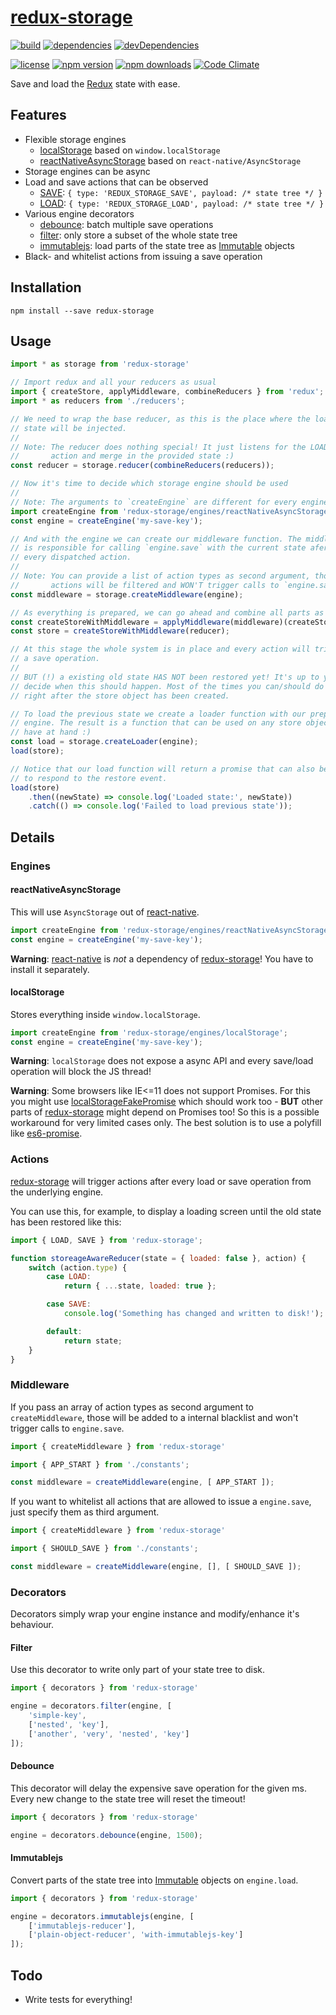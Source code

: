[redux-storage][]
=================

[![build](https://travis-ci.org/michaelcontento/redux-storage.svg)](https://travis-ci.org/michaelcontento/redux-storage)
[![dependencies](https://david-dm.org/michaelcontento/redux-storage.svg)](https://david-dm.org/michaelcontento/redux-storage)
[![devDependencies](https://david-dm.org/michaelcontento/redux-storage/dev-status.svg)](https://david-dm.org/michaelcontento/redux-storage#info=devDependencies)

[![license](https://img.shields.io/npm/l/redux-storage.svg?style=flat-square)](https://www.npmjs.com/package/redux-storage)
[![npm version](https://img.shields.io/npm/v/redux-storage.svg?style=flat-square)](https://www.npmjs.com/package/redux-storage)
[![npm downloads](https://img.shields.io/npm/dm/redux-storage.svg?style=flat-square)](https://www.npmjs.com/package/redux-storage)
[![Code Climate](https://codeclimate.com/github/michaelcontento/redux-storage/badges/gpa.svg)](https://codeclimate.com/github/michaelcontento/redux-storage)

Save and load the [Redux][] state with ease.

## Features

* Flexible storage engines
    * [localStorage][] based on `window.localStorage`
    * [reactNativeAsyncStorage][] based on `react-native/AsyncStorage`
* Storage engines can be async
* Load and save actions that can be observed
    * [SAVE][]: `{ type: 'REDUX_STORAGE_SAVE', payload: /* state tree */ }`
    * [LOAD][]: `{ type: 'REDUX_STORAGE_LOAD', payload: /* state tree */ }`
* Various engine decorators
    * [debounce][]: batch multiple save operations
    * [filter][]: only store a subset of the whole state tree
    * [immutablejs][]: load parts of the state tree as [Immutable][] objects
* Black- and whitelist actions from issuing a save operation

## Installation

    npm install --save redux-storage

## Usage

```js
import * as storage from 'redux-storage'

// Import redux and all your reducers as usual
import { createStore, applyMiddleware, combineReducers } from 'redux';
import * as reducers from './reducers';

// We need to wrap the base reducer, as this is the place where the loaded
// state will be injected.
//
// Note: The reducer does nothing special! It just listens for the LOAD
//       action and merge in the provided state :)
const reducer = storage.reducer(combineReducers(reducers));

// Now it's time to decide which storage engine should be used
//
// Note: The arguments to `createEngine` are different for every engine!
import createEngine from 'redux-storage/engines/reactNativeAsyncStorage';
const engine = createEngine('my-save-key');

// And with the engine we can create our middleware function. The middleware
// is responsible for calling `engine.save` with the current state afer
// every dispatched action.
//
// Note: You can provide a list of action types as second argument, those
//       actions will be filtered and WON'T trigger calls to `engine.save`!
const middleware = storage.createMiddleware(engine);

// As everything is prepared, we can go ahead and combine all parts as usual
const createStoreWithMiddleware = applyMiddleware(middleware)(createStore);
const store = createStoreWithMiddleware(reducer);

// At this stage the whole system is in place and every action will trigger
// a save operation.
//
// BUT (!) a existing old state HAS NOT been restored yet! It's up to you to
// decide when this should happen. Most of the times you can/should do this
// right after the store object has been created.

// To load the previous state we create a loader function with our prepared
// engine. The result is a function that can be used on any store object you
// have at hand :)
const load = storage.createLoader(engine);
load(store);

// Notice that our load function will return a promise that can also be used
// to respond to the restore event.
load(store)
    .then((newState) => console.log('Loaded state:', newState))
    .catch(() => console.log('Failed to load previous state'));
```

## Details

### Engines

#### reactNativeAsyncStorage

This will use `AsyncStorage` out of [react-native][].

```js
import createEngine from 'redux-storage/engines/reactNativeAsyncStorage';
const engine = createEngine('my-save-key');
```

**Warning**: [react-native][] is *not* a dependency of [redux-storage][]! You
have to install it separately.

#### localStorage

Stores everything inside `window.localStorage`.

```js
import createEngine from 'redux-storage/engines/localStorage';
const engine = createEngine('my-save-key');
```

**Warning**: `localStorage` does not expose a async API and every save/load
operation will block the JS thread!

**Warning**: Some browsers like IE<=11 does not support Promises. For this you
might use [localStorageFakePromise][] which should work too - **BUT** other
parts of [redux-storage][] might depend on Promises too! So this is a possible
workaround for very limited cases only. The best solution is to use a polyfill
like [es6-promise][].

### Actions

[redux-storage][] will trigger actions after every load or save operation from
the underlying engine.

You can use this, for example, to display a loading screen until the old state
has been restored like this:

```js
import { LOAD, SAVE } from 'redux-storage';

function storeageAwareReducer(state = { loaded: false }, action) {
    switch (action.type) {
        case LOAD:
            return { ...state, loaded: true };

        case SAVE:
            console.log('Something has changed and written to disk!');

        default:
            return state;
    }
}
```

### Middleware

If you pass an array of action types as second argument to `createMiddleware`,
those will be added to a internal blacklist and won't trigger calls to
`engine.save`.

```js
import { createMiddleware } from 'redux-storage'

import { APP_START } from './constants';

const middleware = createMiddleware(engine, [ APP_START ]);
```

If you want to whitelist all actions that are allowed to issue a `engine.save`,
just specify them as third argument.

```js
import { createMiddleware } from 'redux-storage'

import { SHOULD_SAVE } from './constants';

const middleware = createMiddleware(engine, [], [ SHOULD_SAVE ]);
```

### Decorators

Decorators simply wrap your engine instance and modify/enhance it's behaviour.

#### Filter

Use this decorator to write only part of your state tree to disk.

```js
import { decorators } from 'redux-storage'

engine = decorators.filter(engine, [
    'simple-key',
    ['nested', 'key'],
    ['another', 'very', 'nested', 'key']
]);
```

#### Debounce

This decorator will delay the expensive save operation for the given ms. Every
new change to the state tree will reset the timeout!

```js
import { decorators } from 'redux-storage'

engine = decorators.debounce(engine, 1500);
```

#### Immutablejs

Convert parts of the state tree into [Immutable][] objects on `engine.load`.

```js
import { decorators } from 'redux-storage'

engine = decorators.immutablejs(engine, [
    ['immutablejs-reducer'],
    ['plain-object-reducer', 'with-immutablejs-key']
]);
```

## Todo

- Write tests for everything!

  [Redux]: https://github.com/gaearon/redux
  [Immutable]: https://github.com/facebook/immutable-js
  [redux-storage]: https://github.com/michaelcontento/redux-storage
  [react-native]: https://facebook.github.io/react-native/
  [localStorage]: https://github.com/michaelcontento/redux-storage/blob/master/src/engines/localStorage.js
  [localStorageFakePromise]: https://github.com/michaelcontento/redux-storage/blob/master/src/engines/localStorageFakePromise.js
  [reactNativeAsyncStorage]: https://github.com/michaelcontento/redux-storage/blob/master/src/engines/reactNativeAsyncStorage.js
  [LOAD]: https://github.com/michaelcontento/redux-storage/blob/master/src/constants.js#L1
  [SAVE]: https://github.com/michaelcontento/redux-storage/blob/master/src/constants.js#L2
  [debounce]: https://github.com/michaelcontento/redux-storage/blob/master/src/decorators/debounce.js
  [filter]: https://github.com/michaelcontento/redux-storage/blob/master/src/decorators/filter.js
  [immutablejs]: https://github.com/michaelcontento/redux-storage/blob/master/src/decorators/immutablejs.js
  [es6-promise]: https://www.npmjs.com/package/es6-promise
